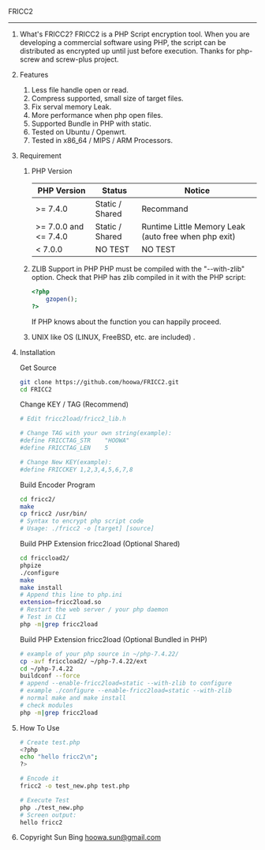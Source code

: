 FRICC2

---

1. What's FRICC2?
   FRICC2 is a PHP Script encryption tool. When you are developing a commercial software using PHP, the script can be distributed as encrypted up until just before execution. Thanks for php-screw and screw-plus project.

   
   
2. Features

   1. Less file handle open or read.
   2. Compress supported, small size of target files.
   3. Fix serval memory Leak.
   4. More performance when php open files.
   5. Supported Bundle in PHP with static.
   6. Tested on Ubuntu / Openwrt.
   7. Tested in x86_64 / MIPS / ARM Processors.
   
3. Requirement

   1. PHP Version
      
      | PHP Version           | Status          | Notice                                               |
      | --------------------- | --------------- | ---------------------------------------------------- |
      | >= 7.4.0              | Static / Shared | Recommand                                            |
      | >= 7.0.0 and <= 7.4.0 | Static / Shared | Runtime Little Memory Leak (auto free when php exit) |
      | < 7.0.0               | NO TEST         | NO TEST                                              |
      
   2. ZLIB Support in PHP
      PHP must be compiled with the "--with-zlib" option.
      Check that PHP has zlib compiled in it with the PHP script:
      
      ```php
      <?php
          gzopen();
      ?>
      ```
      
      If PHP knows about the function you can happily proceed.
      
   3. UNIX like OS (LINUX, FreeBSD, etc. are included) .

      

4. Installation

   Get Source

   ```bash
   git clone https://github.com/hoowa/FRICC2.git
   cd FRICC2
   ```

   Change KEY / TAG (Recommend)

   ```bash
   # Edit fricc2load/fricc2_lib.h
   
   # Change TAG with your own string(example):
   #define FRICCTAG_STR    "HOOWA"
   #define FRICCTAG_LEN    5
   
   # Change New KEY(example):
   #define FRICCKEY 1,2,3,4,5,6,7,8
   ```

   Build Encoder Program

   ```bash
   cd fricc2/
   make
   cp fricc2 /usr/bin/
   # Syntax to encrypt php script code
   # Usage: ./fricc2 -o [target] [source]
   ```

   Build PHP Extension fricc2load (Optional Shared)

   ```bash
   cd friccload2/
   phpize
   ./configure
   make
   make install
   # Append this line to php.ini
   extension=fricc2load.so
   # Restart the web server / your php daemon
   # Test in CLI
   php -m|grep fricc2load
   ```

   Build PHP Extension fricc2load (Optional Bundled in PHP)

   ```bash
   # example of your php source in ~/php-7.4.22/
   cp -avf friccload2/ ~/php-7.4.22/ext
   cd ~/php-7.4.22
   buildconf --force
   # append --enable-fricc2load=static --with-zlib to configure
   # example ./configure --enable-fricc2load=static --with-zlib
   # normal make and make install
   # check modules
   php -m|grep fricc2load
   ```

   

5. How To Use

   ```bash
   # Create test.php
   <?php
   echo "hello fricc2\n";
   ?>
   
   # Encode it
   fricc2 -o test_new.php test.php
   
   # Execute Test
   php ./test_new.php
   # Screen output:
   hello fricc2
   ```

   

6. Copyright
   Sun Bing <hoowa.sun@gmail.com>

